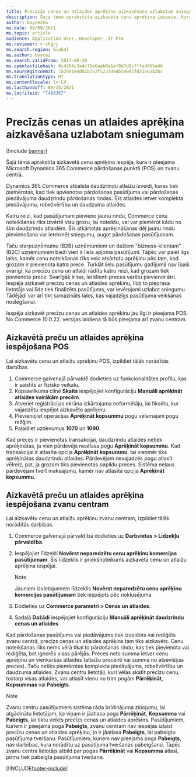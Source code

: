 ```yaml
---
title: Precīzās cenas un atlaides aprēķina aizkavēšana uzlabotam sniegumam
description: Šajā tēmā aprakstīta aizkavētā cenu aprēķina iespēja, kura ir pieejama Microsoft Dynamics 365 Commerce pārdošanas punktā (POS) un zvanu centrā.
author: boycezhu
ms.date: 09/09/2021
ms.topic: article
audience: Application User, Developer, IT Pro
ms.reviewer: v-chgri
ms.search.region: Global
ms.author: boycez
ms.search.validFrom: 2017-06-20
ms.openlocfilehash: 8c4264c3a4c71e6aab0e1ef8d7d8cfffad065a46
ms.sourcegitcommit: 7a2001e4d01b252f5231d94b50945fd31562b2bc
ms.translationtype: HT
ms.contentlocale: lv-LV
ms.lasthandoff: 09/15/2021
ms.locfileid: "7488367"
---
```

# <a name="delay-exact-price-and-discount-calculation-for-improved-performance"></a>Precīzās cenas un atlaides aprēķina aizkavēšana uzlabotam sniegumam

[!include [banner](includes/banner.md)]

Šajā tēmā aprakstīta aizkavētā cenu aprēķina iespēja, kura ir pieejama Microsoft Dynamics 365 Commerce pārdošanas punktā (POS) un zvanu centrā.

Dynamics 365 Commerce atbalsta daudzrindu atlaižu izveidi, kuras tiek piemērotas, kad tiek apvienotas pārdošanas pasūtījuma vai pārdošanas piedāvājuma daudzrindu pārdošanas rindas. Šīs atlaides ietver komplekta piedāvājumu, robežvērtību un daudzuma atlaides.

Katru reizi, kad pasūtījumam pievieno jaunu rindu, Commerce cenu noteikšanas rīks izvērtē visu grozu, lai noteiktu, vai var piemērot kādu no šīm daudzrindu atlaidēm. Šīs atkārtotas aprēķināšanas dēļ jaunu rindu pievienošana var ietekmēt sniegumu, augot pārdošanas pasūtījumam.

Taču starpuzņēmumu (B2B) uzņēmumiem un dažiem "bizness-klientam" (B2C) uzņēmumiem bieži vien ir liela apjoma pasūtījumi. Tāpēc var paiet ilgs laiks, kamēr cenu noteikšanas rīks veic atkārtotu aprēķinu pēc tam, kad grozam ir pievienota katra prece. Turklāt lielu pasūtījumu gadījumā nav īpaši svarīgi, ka precīzu cenu un atlaidi rādītu katru reizi, kad grozam tiek pievienota prece. Svarīgāk ir tas, lai klienti preces varētu pievienot ātri. Iespēja aizkavēt precīzu cenas un atlaides aprēķinu, līdz to pieprasa lietotājs vai līdz tiek finalizēts pasūtījums, var ievērojami uzlabot sniegumu. Tādējādi var arī tikt samazināts laiks, kas vajadzīgs pasūtījuma veikšanas noslēgšanai.

Iespēja aizkavēt precīzu cenas un atlaides aprēķinu jau ilgi ir pieejama POS. No Commerce 10.0.22. versijas laidiena tā būs pieejama arī zvanu centram.

## <a name="enable-delayed-price-and-discount-calculation-for-pos"></a>Aizkavētā preču un atlaides aprēķina iespējošana POS

Lai aizkavētu cenu un atlaižu aprēķinu POS, izpildiet tālāk norādītās darbības.

1. Commerce galvenajā pārvaldē dodieties uz funkcionalitātes profilu, kas ir saistīts ar fizisko veikalu.
1. Kopsavilkuma cilnē **Skaits** iespējojiet konfigurāciju **Manuāli aprēķināt atlaides vairākām precēm**.
1. Atveriet reģistrācijas ekrāna izkārtojuma noformētāju, lai fiksētu, kur vajadzētu iespējot aizkavēto aprēķinu.
1. Pievienojiet operācijas **Aprēķināt kopsummu** pogu vēlamajam pogu režģim.
1. Palaidiet uzdevumus **1070** un **1090**.

Kad preces ir pievienotas transakcijai, daudzrindu atlaides netiek aprēķinātas, ja vien pārdevējs neatlasa pogu **Aprēķināt kopsummu**. Kad transakcijai ir atlasīta opcija **Aprēķināt kopsummu**, tai vienmēr tiks aprēķinātas daudzrindu atlaides. Pārdevējam nevajadzēs pogu atlasīt vēlreiz, pat, ja grozam tiks pievienotas papildu preces. Sistēma neļaus pārdevējam tvert maksājumu, kamēr nav atlasīta opcija **Aprēķināt kopsummu**.

## <a name="enable-delayed-price-and-discount-calculation-for-call-center"></a>Aizkavētā preču un atlaides aprēķina iespējošana zvanu centram

Lai aizkavētu cenu un atlaižu aprēķinu zvanu centram, izpildiet tālāk norādītās darbības.

1. Commerce galvenajā pārvaldībā dodieties uz **Darbvietas \> Līdzekļu pārvaldība**.
1. Iespējojiet līdzekli **Novērst neparedzētu cenu aprēķinu komercijas pasūtījumam**. Šis līdzeklis ir priekšnoteikums aizkavētā cenu un atlaižu aprēķina iespējai.

    > [!NOTE]
    > Jauniem izvietojumiem līdzeklis **Novērst neparedzētu cenu aprēķinu komercijas pasūtījumam** tiek iespējots pēc noklusējuma.

1. Dodieties uz **Commerce parametri \> Cenas un atlaides**.
1. Sadaļā **Dažādi** iespējojiet konfigurāciju **Manuāli aprēķināt daudzrindu cenas un atlaides**.

Kad pārdošanas pasūtījums vai piedāvājums tiek izveidots vai rediģēts zvanu centrā, precīzs cenas un atlaides aprēķins tam tiks aizkavēts. Cenu noteikšanas rīks ņems vērā tikai to pārdošanas rindu, kas tiek pievienota vai rediģēta, bet ignorēs visas pārējās. Preces neto summa ietver cenu aprēķinu un vienkāršās atlaides (atlaižu procenti vai summa no atsevišķas preces). Taču netiks piemērotas komplekta piedāvājuma, robežvērtību un daudzuma atlaides. Zvanu centru lietotāji, kuri vēlas skatīt precīzu cenu, tostarp visas atlaides, var atlasīt vienu no trim pogām **Pārrēķināt**, **Kopsummas** vai **Pabeigts**.

> [!NOTE]
> Zvanu centru pasūtījumiem sistēma rāda brīdinājuma ziņojumu, lai atgādinātu lietotājam, ka viņam ir jāatlasa poga **Pārrēķināt**, **Kopsumma** vai **Pabeigts**, lai tiktu veikts precīzs cenas un atlaides aprēķins. Pasūtījumiem, kuriem ir pieejama poga **Pabeigts**, zvanu centram nav iespējas izlaist precīzu cenas un atlaides aprēķinu, jo ir jāatlasa **Pabeigts**, lai pabeigtu pasūtījuma tveršanu. Pasūtījumiem, kuriem nav pieejama poga **Pabeigts**, nav darbības, kura norādītu uz pasūtījuma tveršanas pabeigšanu. Tāpēc zvanu centra lietotājs atbild par pogas **Pārrēķināt** vai **Kopsumma** atlasi, pirms tiek pabeigta pasūtījuma tveršana.

[!INCLUDE[footer-include](../includes/footer-banner.md)]
